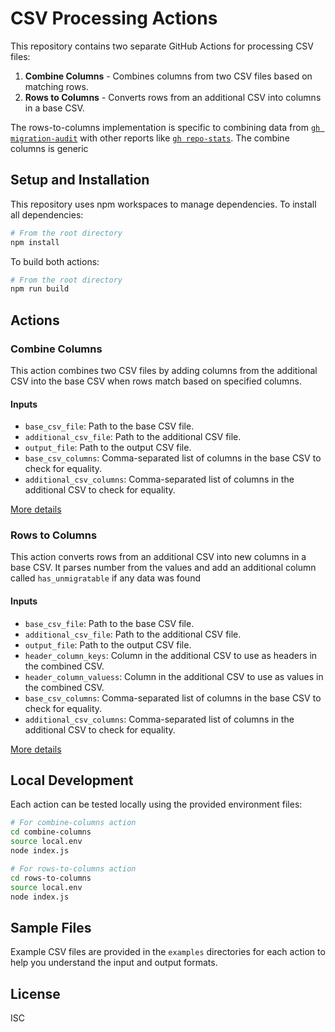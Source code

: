 # CSV Processing Actions

This repository contains two separate GitHub Actions for processing CSV files:

1. **Combine Columns** - Combines columns from two CSV files based on matching rows.
2. **Rows to Columns** - Converts rows from an additional CSV into columns in a base CSV.

The rows-to-columns implementation is specific to combining data from [`gh migration-audit`](https://github.com/timrogers/gh-migration-audit) with other reports like [`gh repo-stats`](https://github.com/mona-actions/gh-repo-stats). The combine columns is generic

## Setup and Installation

This repository uses npm workspaces to manage dependencies. To install all dependencies:

```bash
# From the root directory
npm install
```

To build both actions:

```bash
# From the root directory
npm run build
```

## Actions

### Combine Columns

This action combines two CSV files by adding columns from the additional CSV into the base CSV when rows match based on specified columns.

#### Inputs

- `base_csv_file`: Path to the base CSV file.
- `additional_csv_file`: Path to the additional CSV file.
- `output_file`: Path to the output CSV file.
- `base_csv_columns`: Comma-separated list of columns in the base CSV to check for equality.
- `additional_csv_columns`: Comma-separated list of columns in the additional CSV to check for equality.

[More details](./combine-columns/README.md)

### Rows to Columns

This action converts rows from an additional CSV into new columns in a base CSV. It parses number from the values and add an additional column called `has_unmigratable` if any data was found

#### Inputs

- `base_csv_file`: Path to the base CSV file.
- `additional_csv_file`: Path to the additional CSV file.
- `output_file`: Path to the output CSV file.
- `header_column_keys`: Column in the additional CSV to use as headers in the combined CSV.
- `header_column_valuess`: Column in the additional CSV to use as values in the combined CSV.
- `base_csv_columns`: Comma-separated list of columns in the base CSV to check for equality.
- `additional_csv_columns`: Comma-separated list of columns in the additional CSV to check for equality.

[More details](./rows-to-columns/README.md)

## Local Development

Each action can be tested locally using the provided environment files:

```bash
# For combine-columns action
cd combine-columns
source local.env
node index.js

# For rows-to-columns action
cd rows-to-columns
source local.env
node index.js
```

## Sample Files

Example CSV files are provided in the `examples` directories for each action to help you understand the input and output formats.

## License

ISC
